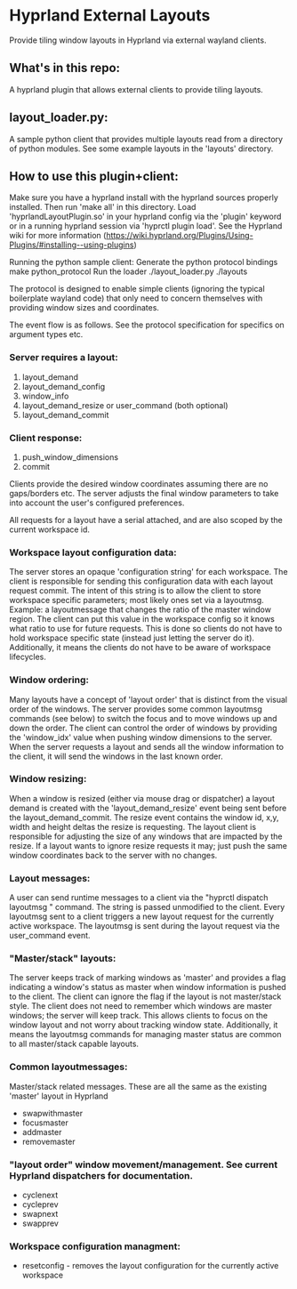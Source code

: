 # Hyprland External Layouts
Provide tiling window layouts in Hyprland via external wayland clients.


## What's in this repo:
A hyprland plugin that allows external clients to provide tiling layouts.

## layout_loader.py:
A sample python client that provides multiple layouts read from a directory of python modules.
See some example layouts in the 'layouts' directory. 



## How to use this plugin+client:

Make sure you have a hyprland install with the hyprland sources properly installed. 
Then run 'make all' in this directory. 
Load 'hyprlandLayoutPlugin.so' in your hyprland config via the 'plugin' keyword or in a running hyprland session via 'hyprctl plugin load'.
See the Hyprland wiki for more information (https://wiki.hyprland.org/Plugins/Using-Plugins/#installing--using-plugins)

Running the python sample client:
Generate the python protocol bindings
make python_protocol
Run the loader
./layout_loader.py ./layouts





The protocol is designed to enable simple clients (ignoring the typical boilerplate wayland code) that only need to concern themselves with providing window sizes and coordinates. 

The event flow is as follows. See the protocol specification for specifics on argument types etc.

### Server requires a layout:
1. layout_demand
2. layout_demand_config
3. window_info
4. layout_demand_resize  or user_command (both optional)
5. layout_demand_commit

### Client response:
1. push_window_dimensions
2. commit




Clients provide the desired window coordinates assuming there are no gaps/borders etc. The server adjusts the final window parameters to take into account
the user's configured preferences.

All requests for a layout have a serial attached, and are also scoped by the current workspace id. 


### Workspace layout configuration data:
  The server stores an opaque 'configuration string' for each workspace. The client is responsible for sending this configuration data with
  each layout request commit. The intent of this string is to allow the client to store workspace specific parameters; most likely ones set
  via a layoutmsg. Example: a layoutmessage that changes the ratio of the master window region. The client can put this value in the workspace
  config so it knows what ratio to use for future requests.
  This is done so clients do not have to hold workspace specific state (instead just letting the server do it). Additionally, it means the clients
  do not have to be aware of workspace lifecycles.


### Window ordering:

Many layouts have a concept of 'layout order' that is distinct from the visual order of the windows. The server provides some common layoutmsg 
commands (see below) to switch the focus and to move windows up and down the order. The client can control the order of windows by providing
the 'window_idx' value when pushing window dimensions to the server. When the server requests a layout and sends all the window information to the client, it will send the windows in the last known order. 

### Window resizing:
When a window is resized (either via mouse drag or dispatcher) a layout demand is created with the 'layout_demand_resize' event being sent before
the layout_demand_commit. The resize event contains the window id, x,y, width and height deltas the resize is requesting. The layout client
is responsible for adjusting the size of any windows that are impacted by the resize. If a layout wants to ignore resize requests it may; just push the same window coordinates back to the server with no changes.


### Layout messages: 

A user can send runtime messages to a client via the "hyprctl dispatch layoutmsg <data>" command. The <data> string is passed unmodified to the
client. Every layoutmsg sent to a client triggers a new layout request for the currently active workspace. The layoutmsg is sent during the layout
request via the user_command event. 

 
### "Master/stack" layouts:

The server keeps track of marking windows as 'master' and provides a flag indicating a window's status as master when window information is pushed to the client. The client can ignore the flag if the layout is not master/stack style. The client does not need to remember which windows are master windows; the server will keep track. This allows clients to focus on the window layout and not worry about tracking window state. Additionally, it means the layoutmsg commands for managing master status are common to all master/stack capable layouts.


### Common layoutmessages:
Master/stack related messages. These are all the same as the existing 'master' layout in Hyprland
* swapwithmaster
* focusmaster
* addmaster
* removemaster

### "layout order" window movement/management. See current Hyprland dispatchers for documentation.
* cyclenext
* cycleprev
* swapnext
* swapprev

### Workspace configuration managment:
* resetconfig - removes the layout configuration for the currently active workspace


